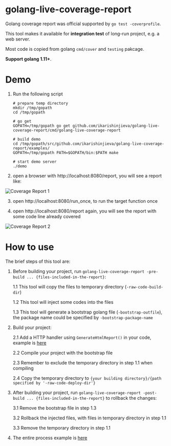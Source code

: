 # golang-live-coverage-report

Golang coverage report was official supported by `go test -coverprofile`.

This tool makes it available for **integration test** of long-run project, e.g. a web server.

Most code is copied from golang `cmd/cover` and `testing` pakcage.

**Support golang 1.11+**. 

# Demo
1. Run the following script

    ```
    # prepare temp directory
    mkdir /tmp/gopath
    cd /tmp/gopath
    
    # go get
    GOPATH=/tmp/gopath go get github.com/ikarishinjieva/golang-live-coverage-report/cmd/golang-live-coverage-report
    
    # build demo
    cd /tmp/gopath/src/github.com/ikarishinjieva/golang-live-coverage-report/examples/
    GOPATH=/tmp/gopath PATH=$GOPATH/bin:$PATH make
    
    # start demo server
    ./demo 
    ```  

2. open a browser with http://localhost:8080/report, you will see a report like: 

![Coverage Report 1](https://github.com/ikarishinjieva/golang-live-coverage-report/blob/master/web/cover1.png)

3. open http://localhost:8080/run_once, to run the target function once

4. open http://localhost:8080/report again, you will see the report with some code line already covered

![Coverage Report 2](https://github.com/ikarishinjieva/golang-live-coverage-report/blob/master/web/cover2.png)

# How to use

The brief steps of this tool are: 

1. Before building your project, run `golang-live-coverage-report -pre-build ... {files-included-in-the-report}`:

    1.1 This tool will copy the files to temporary directory (`-raw-code-build-dir`)
    
    1.2 This tool will inject some codes into the files
    
    1.3 This tool will generate a bootstrap golang file (`-bootstrap-outfile`), the package name could be specified by `-bootstrap-package-name`
    
2. Build your project:

    2.1 Add a HTTP handler using `GenerateHtmlReport()` in your code, example is [here](https://github.com/ikarishinjieva/golang-live-coverage-report/blob/master/examples/demo.go)
    
    2.2 Compile your project with the bootstrap file
    
    2.3 Remember to exclude the temporary directory in step 1.1 when compiling
    
    2.4 Copy the temporary directory to `{your building directory}/{path specified by '-raw-code-deploy-dir'}`
    
3. After building your project, run `golang-live-coverage-report -post-build ... {files-included-in-the-report}` to rollback the changes:

    3.1 Remove the bootstrap file in step 1.3
    
    3.2 Rollback the injected files, with files in temporary directory in step 1.1
    
    3.3 Remove the temporary directory in step 1.1
    
4. The entire process example is [here](https://github.com/ikarishinjieva/golang-live-coverage-report/blob/master/examples/Makefile)